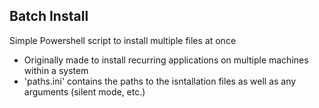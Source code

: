 ## Batch Install
Simple Powershell script to install multiple files at once
- Originally made to install recurring applications on multiple machines within a system
- 'paths.ini' contains the paths to the isntallation files as well as any arguments (silent mode, etc.)
